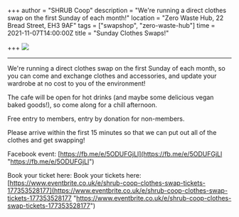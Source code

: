 +++
author = "SHRUB Coop"
description = "We're running a direct clothes swap on the first Sunday of each month!"
location = "Zero Waste Hub, 22 Bread Street, EH3 9AF"
tags = ["swapshop", "zero-waste-hub"]
time = 2021-11-07T14:00:00Z
title = "Sunday Clothes Swaps!"

+++
![](https://res.cloudinary.com/shrub-co-op/image/upload/v1632823087/shrubcoop.org/media/Copy_of_IMG_7833_ptmzza.jpg)

***

We're running a direct clothes swap on the first Sunday of each month, so you can come and exchange clothes and accessories, and update your wardrobe at no cost to you of the environment!

The cafe will be open for hot drinks (and maybe some delicious vegan baked goods!), so come along for a chill afternoon.

Free entry to members, entry by donation for non-members.

Please arrive within the first 15 minutes so that we can put out all of the clothes and get swapping!

Facebook event: [https://fb.me/e/5ODUFGjLl](https://fb.me/e/5ODUFGjLl "https://fb.me/e/5ODUFGjLl")

Book your ticket here: Book your tickets here: [https://www.eventbrite.co.uk/e/shrub-coop-clothes-swap-tickets-177353528177](https://www.eventbrite.co.uk/e/shrub-coop-clothes-swap-tickets-177353528177 "https://www.eventbrite.co.uk/e/shrub-coop-clothes-swap-tickets-177353528177")